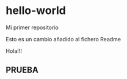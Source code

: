 # hello-world
Mi primer repositorio


Esto es un cambio añadido al fichero Readme


Hola!!!



## PRUEBA
